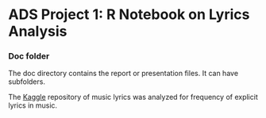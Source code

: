 # ADS Project 1:  R Notebook on Lyrics Analysis

### Doc folder

The doc directory contains the report or presentation files. It can have subfolders.  

The [Kaggle](https://www.kaggle.com/gyani95/380000-lyrics-from-metrolyrics) repository of music lyrics was analyzed for frequency of explicit lyrics in music.  

